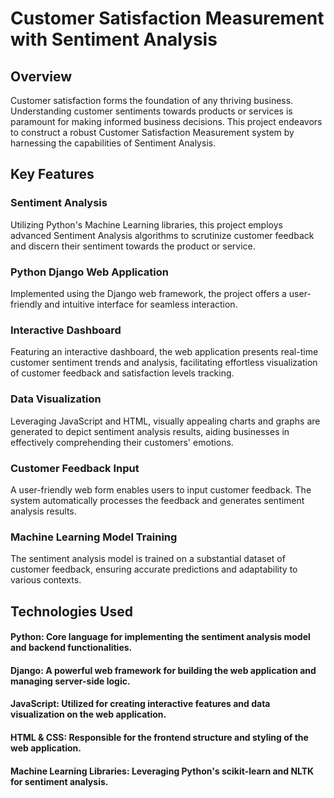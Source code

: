 # Customer Satisfaction Measurement with Sentiment Analysis
## Overview 
Customer satisfaction forms the foundation of any thriving business. Understanding customer sentiments towards products or services is paramount for making informed business decisions. This project endeavors to construct a robust Customer Satisfaction Measurement system by harnessing the capabilities of Sentiment Analysis.

## Key Features
### Sentiment Analysis
Utilizing Python's Machine Learning libraries, this project employs advanced Sentiment Analysis algorithms to scrutinize customer feedback and discern their sentiment towards the product or service.
### Python Django Web Application
Implemented using the Django web framework, the project offers a user-friendly and intuitive interface for seamless interaction.
### Interactive Dashboard
Featuring an interactive dashboard, the web application presents real-time customer sentiment trends and analysis, facilitating effortless visualization of customer feedback and satisfaction levels tracking.
### Data Visualization
Leveraging JavaScript and HTML, visually appealing charts and graphs are generated to depict sentiment analysis results, aiding businesses in effectively comprehending their customers' emotions.
### Customer Feedback Input
A user-friendly web form enables users to input customer feedback. The system automatically processes the feedback and generates sentiment analysis results.
### Machine Learning Model Training
The sentiment analysis model is trained on a substantial dataset of customer feedback, ensuring accurate predictions and adaptability to various contexts.

## Technologies Used
#### Python: Core language for implementing the sentiment analysis model and backend functionalities.
#### Django: A powerful web framework for building the web application and managing server-side logic.
#### JavaScript: Utilized for creating interactive features and data visualization on the web application.
#### HTML & CSS: Responsible for the frontend structure and styling of the web application.
#### Machine Learning Libraries: Leveraging Python's scikit-learn and NLTK for sentiment analysis.
